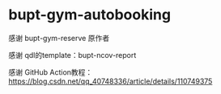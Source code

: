 # bupt-gym-autobooking

感谢 bupt-gym-reserve 原作者

感谢 qdl的template：bupt-ncov-report

感谢 GitHub Action教程：https://blog.csdn.net/qq_40748336/article/details/110749375
